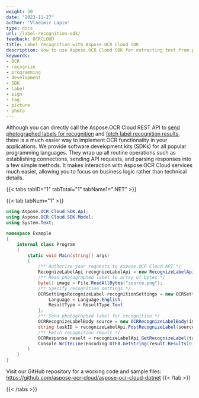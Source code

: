 ```yaml
---
weight: 30
date: "2023-11-27"
author: "Vladimir Lapin"
type: docs
url: /label-recognition-sdk/
feedback: OCRCLOUD
title: Label recognition with Aspose.OCR Cloud SDK
description: How to use Aspose.OCR Cloud SDK for extracting text from photographed labels or signs.
keywords:
- OCR
- recognize
- programming
- development
- SDK
- label
- sign
- tag
- picture
- photo
---
```


Although you can directly call the Aspose.OCR Cloud REST API to [send photographed labels for recognition](/ocr/send-label-for-recognition/) and [fetch label recognition results](/ocr/fetch-label-recognition-result/), there is a much easier way to implement OCR functionality in your applications. We provide software development kits (SDKs) for all popular programming languages. They wrap up all routine operations such as establishing connections, sending API requests, and parsing responses into a few simple methods. It makes interaction with Aspose.OCR Cloud services much easier, allowing you to focus on business logic rather than technical details.

{{< tabs tabID="1" tabTotal="1" tabName1=".NET" >}}

{{< tab tabNum="1" >}}
```csharp
using Aspose.OCR.Cloud.SDK.Api;
using Aspose.OCR.Cloud.SDK.Model;
using System.Text;

namespace Example
{
	internal class Program
	{
		static void Main(string[] args)
		{
			/** Authorize your requests to Aspose.OCR Cloud API */
			RecognizeLabelApi recognizeLabelApi = new RecognizeLabelApi("<Client Id>", "<Client Secret>");
			/** Read photographed label to array of bytes */
			byte[] image = File.ReadAllBytes("source.png");
			/** Specify recognition settings */
			OCRSettingsRecognizeLabel recognitionSettings = new OCRSettingsRecognizeLabel {
				Language = Language.English,
				ResultType = ResultType.Text
			};
			/** Send photographed label for recognition */
			OCRRecognizeLabelBody source = new OCRRecognizeLabelBody(image, recognitionSettings);
			string taskID = recognizeLabelApi.PostRecognizeLabel(source);
			/** Fetch recognition result */
			OCRResponse result = recognizeLabelApi.GetRecognizeLabel(taskID);
			Console.WriteLine(Encoding.UTF8.GetString(result.Results[0].Data));
		}
	}
}
```

Visit our GitHub repository for a working code and sample files: https://github.com/aspose-ocr-cloud/aspose-ocr-cloud-dotnet
{{< /tab >}}

{{< /tabs >}}
